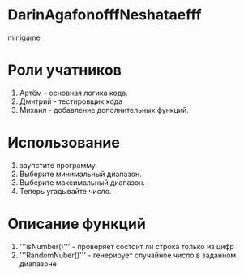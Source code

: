 # DarinAgafonofffNeshataefff
minigame
 # Роли учатников
 1. Артём - основная логика кода.
 2. Дмитрий - тестировщик кода
 3. Михаил - добавление дополнительных функций.
#  Использование
1. заупстите программу.
2. Выберите минимальный диапазон.
3. Выберите максимальный диапазон.
4. Теперь угадывайте число.
# Описание функций
1. '''isNumber()''' - проверяет состоит ли строка только из цифр
2. '''RandomNuber()''' - генерирует случайное число в заданном диапазоне
